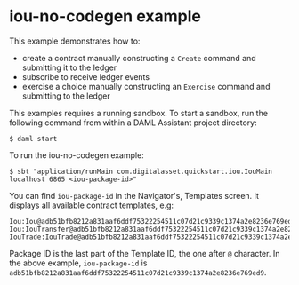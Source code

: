 # iou-no-codegen example

This example demonstrates how to:
- create a contract manually constructing a `Create` command and submitting it to the ledger
- subscribe to receive ledger events
- exercise a choice manually constructing an `Exercise` command and submitting to the ledger

This examples requires a running sandbox. To start a sandbox, run the following command from within a DAML Assistant project directory: 
```
$ daml start
```

To run the iou-no-codegen example:
```
$ sbt "application/runMain com.digitalasset.quickstart.iou.IouMain localhost 6865 <iou-package-id>"
```

You can find `iou-package-id` in the Navigator's, Templates screen. It displays all available contract templates, e.g:
```
Iou:Iou@adb51bfb8212a831aaf6ddf75322254511c07d21c9339c1374a2e8236e769ed9
Iou:IouTransfer@adb51bfb8212a831aaf6ddf75322254511c07d21c9339c1374a2e8236e769ed9
IouTrade:IouTrade@adb51bfb8212a831aaf6ddf75322254511c07d21c9339c1374a2e8236e769ed9
```
Package ID is the last part of the Template ID, the one after `@` character. In the above example, `iou-package-id` is `adb51bfb8212a831aaf6ddf75322254511c07d21c9339c1374a2e8236e769ed9`.

